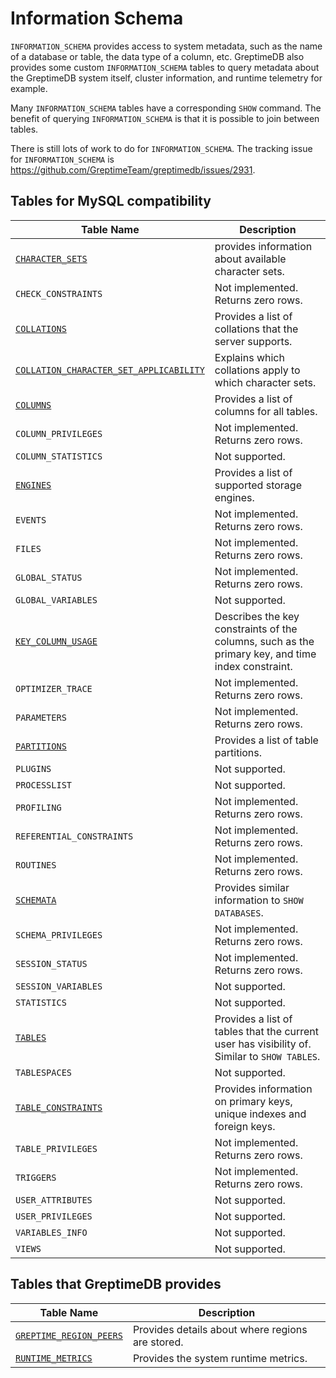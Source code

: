 # Information Schema

`INFORMATION_SCHEMA` provides access to system metadata, such as the name of a database or table, the data type of a column, etc. GreptimeDB also provides some custom `INFORMATION_SCHEMA` tables to query metadata about the GreptimeDB system itself, cluster information, and runtime telemetry for example.

Many `INFORMATION_SCHEMA` tables have a corresponding `SHOW` command. The benefit of querying `INFORMATION_SCHEMA` is that it is possible to join between tables.

There is still lots of work to do for `INFORMATION_SCHEMA`. The tracking issue for `INFORMATION_SCHEMA` is https://github.com/GreptimeTeam/greptimedb/issues/2931.

## Tables for MySQL compatibility

| Table Name | Description |
| --- | --- |
| [`CHARACTER_SETS`](./character-sets.md) | provides information about available character sets. |
| `CHECK_CONSTRAINTS`| Not implemented. Returns zero rows. |
| [`COLLATIONS`](./collations.md) | Provides a list of collations that the server supports. |
| [`COLLATION_CHARACTER_SET_APPLICABILITY`](./collation-character-set-applicability.md) | Explains which collations apply to which character sets. |
| [`COLUMNS`](./columns.md) | Provides a list of columns for all tables. |
| `COLUMN_PRIVILEGES` | Not implemented. Returns zero rows. |
| `COLUMN_STATISTICS` | Not supported. |
| [`ENGINES`](./engines.md) | Provides a list of supported storage engines. |
| `EVENTS` | Not implemented. Returns zero rows. |
| `FILES` | Not implemented. Returns zero rows. |
| `GLOBAL_STATUS` | Not implemented. Returns zero rows. |
| `GLOBAL_VARIABLES` | Not supported. |
| [`KEY_COLUMN_USAGE`](./key-column-usage.md) | Describes the key constraints of the columns, such as the primary key, and time index constraint. |
| `OPTIMIZER_TRACE` | Not implemented. Returns zero rows. |
| `PARAMETERS` | Not implemented. Returns zero rows. |
| [`PARTITIONS`](./partitions.md) | Provides a list of table partitions. |
| `PLUGINS` | Not supported.|
| `PROCESSLIST` | Not supported. |
| `PROFILING` | Not implemented. Returns zero rows. |
| `REFERENTIAL_CONSTRAINTS` | Not implemented. Returns zero rows. |
| `ROUTINES` | Not implemented. Returns zero rows. |
| [`SCHEMATA`](./schemata.md) | Provides similar information to `SHOW DATABASES`. |
| `SCHEMA_PRIVILEGES` | Not implemented. Returns zero rows. |
| `SESSION_STATUS` | Not implemented. Returns zero rows. |
| `SESSION_VARIABLES` | Not supported. |
| `STATISTICS` | Not supported. |
| [`TABLES`](./tables.md) | Provides a list of tables that the current user has visibility of. Similar to `SHOW TABLES`. |
| `TABLESPACES` | Not supported. |
| [`TABLE_CONSTRAINTS`](./table-constraints.md) | Provides information on primary keys, unique indexes and foreign keys. |
| `TABLE_PRIVILEGES` | Not implemented. Returns zero rows. |
| `TRIGGERS` | Not implemented. Returns zero rows. |
| `USER_ATTRIBUTES` | Not supported. |
| `USER_PRIVILEGES` | Not supported.|
| `VARIABLES_INFO` | Not supported. |
| `VIEWS`| Not supported. |


## Tables that GreptimeDB provides

| Table Name | Description |
| --- | --- |
| [`GREPTIME_REGION_PEERS`](./greptime-region-peers.md) | Provides details about where regions are stored. |
| [`RUNTIME_METRICS`](./runtime-metrics.md)| Provides the system runtime metrics.|




  